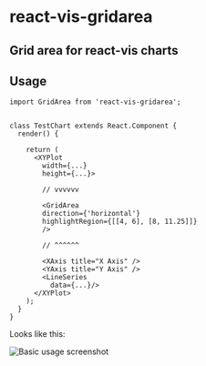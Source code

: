 # react-vis-gridarea

## Grid area for react-vis charts

Usage
-----
```
import GridArea from 'react-vis-gridarea';


class TestChart extends React.Component {
  render() {
    
    return (
      <XYPlot
        width={...}
        height={...}>

        // vvvvvv

        <GridArea 
        direction={'horizontal'} 
        highlightRegion={[[4, 6], [8, 11.25]]}
        />

        // ^^^^^^

        <XAxis title="X Axis" />
        <YAxis title="Y Axis" />
        <LineSeries
          data={...}/>
      </XYPlot>
    );
  }
}
```

Looks like this:

![Basic usage screenshot](https://imgur.com/XMHTa1D.png)
